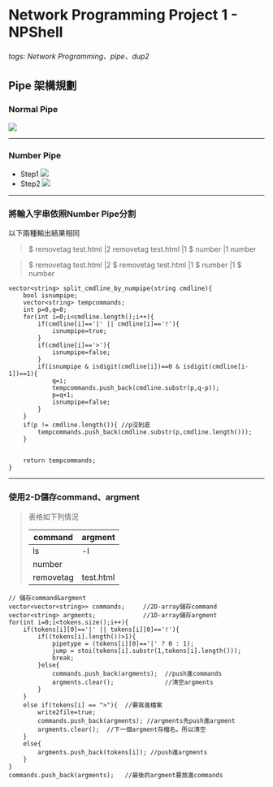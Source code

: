 # Network Programming Project 1 - NPShell


###### tags: Network Programming、pipe、dup2

## Pipe 架構規劃
### **Normal Pipe**
![](https://i.imgur.com/iI4GsVF.png)

---

### **Number Pipe**
* Step1
![](https://i.imgur.com/qWKTgfD.png)
* Step2
![](https://i.imgur.com/yKyuD5B.png)

---


### 將輸入字串依照Number Pipe分割
以下兩種輸出結果相同
> $ removetag test.html |2 removetag test.html |1 
> $ number |1 number
 
> $ removetag test.html |2
> $ removetag test.html |1
> $ number |1
> $ number



```c++=1
vector<string> split_cmdline_by_numpipe(string cmdline){
    bool isnumpipe;
    vector<string> tempcommands;
    int p=0,q=0;
    for(int i=0;i<cmdline.length();i++){
        if(cmdline[i]=='|' || cmdline[i]=='!'){
            isnumpipe=true;
        }
        if(cmdline[i]=='>'){
            isnumpipe=false;
        }
        if(isnumpipe & isdigit(cmdline[i])==0 & isdigit(cmdline[i-1])==1){
            q=i;
            tempcommands.push_back(cmdline.substr(p,q-p));
            p=q+1;
            isnumpipe=false;
        }
    }
    if(p != cmdline.length()){ //p沒到底
        tempcommands.push_back(cmdline.substr(p,cmdline.length()));
    }
    

    return tempcommands;
}
```

---
### 使用2-D儲存command、argment

> 表格如下列情況
>
> | command  | argment  |
> | -------- | -------- | 
> | ls       | -l       |
> | number   |          |
> | removetag|test.html | 


```c++=1
// 儲存command&argment
vector<vector<string>> commands;     //2D-array儲存command
vector<string> argments;             //1D-array儲存argment
for(int i=0;i<tokens.size();i++){
    if(tokens[i][0]=='|' || tokens[i][0]=='!'){
        if((tokens[i].length())>1){
            pipetype = (tokens[i][0]=='|' ? 0 : 1);
            jump = stoi(tokens[i].substr(1,tokens[i].length()));
            break;
        }else{
            commands.push_back(argments);  //push進commands
            argments.clear();              //清空argments
        }
    }
    else if(tokens[i] == ">"){  //要寫進檔案
        write2file=true;
        commands.push_back(argments); //argments先push進argment
        argments.clear();  //下一個argment存檔名，所以清空
    }
    else{
        argments.push_back(tokens[i]); //push進argments
    }
}
commands.push_back(argments);   //最後的argment要放進commands

```